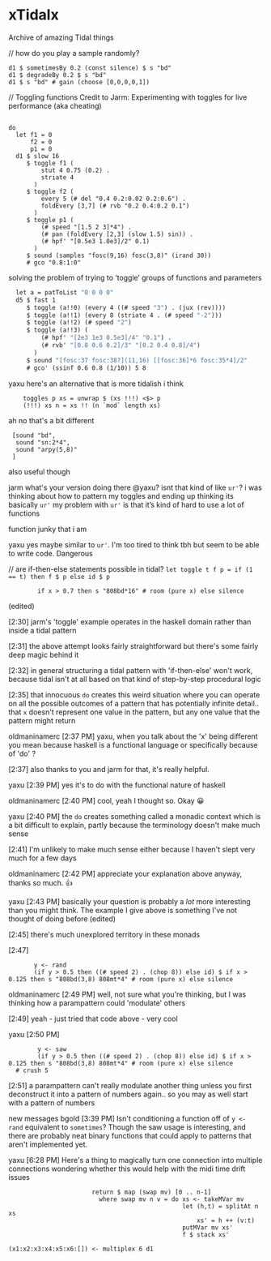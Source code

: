 # xTidalx
Archive of amazing Tidal things

// how do you play a sample randomly? 
```
d1 $ sometimesBy 0.2 (const silence) $ s "bd"
d1 $ degradeBy 0.2 $ s "bd"
d1 $ s "bd" # gain (choose [0,0,0,0,1])
```

// Toggling functions
Credit to Jarm:
Experimenting with toggles for live performance (aka cheating)
```let toggle t f p = if (1 == t) then f $ p else id $ p

do
  let f1 = 0
      f2 = 0
      p1 = 0
  d1 $ slow 16
     $ toggle f1 (
         stut 4 0.75 (0.2) .
         striate 4
       )
     $ toggle f2 (
         every 5 (# del "0.4 0.2:0.02 0.2:0.6") .
         foldEvery [3,7] (# rvb "0.2 0.4:0.2 0.1")
       )
     $ toggle p1 (
         (# speed "[1.5 2 3]*4") .
         (# pan (foldEvery [2,3] (slow 1.5) sin)) .
         (# hpf' "[0.5e3 1.0e3]/2" 0.1)
       )
     $ sound (samples "fosc(9,16) fosc(3,8)" (irand 30))
     # gco "0.8:1:0"
```
solving the problem of trying to ‘toggle’ groups of functions and parameters

```do
  let a = patToList "0 0 0 0"
  d5 $ fast 1
     $ toggle (a!!0) (every 4 ((# speed "3") . (jux (rev))))
     $ toggle (a!!1) (every 8 (striate 4 . (# speed "-2")))
     $ toggle (a!!2) (# speed "2")
     $ toggle (a!!3) (
         (# hpf' "[2e3 1e3 0.5e3]/4" "0.1") .
         (# rvb' "[0.8 0.6 0.2]/3" "[0.2 0.4 0.8]/4")
       )
     $ sound "[fosc:37 fosc:38?](11,16) [[fosc:36]*6 fosc:35*4]/2"
     # gco' (ssinf 0.6 0.8 (1/10)) 5 8
```
     
yaxu
here's an alternative that is more tidalish i think
```let toggles :: Pattern Int -> [Pattern a] -> Pattern a
    toggles p xs = unwrap $ (xs !!!) <$> p
    (!!!) xs n = xs !! (n `mod` length xs)
```
ah no that's a bit different
 ```d1 $ toggles "0 <1 2>"
  [sound "bd",
   sound "sn:2*4",
   sound "arpy(5,8)"
  ]
```
also useful though


jarm
what's your version doing there @yaxu? isnt that kind of like `ur'`? i was thinking about how to pattern my toggles and ending up thinking its basically `ur'` my problem with `ur'` is that it’s kind of hard to use a lot of functions

function junky that i am

yaxu
yes maybe similar to `ur'`. I'm too tired to think tbh but seem to be able to write code. Dangerous

// are if-then-else statements possible in tidal? 
```let toggle t f p = if (1 == t) then f $ p else id $ p```

```d1 $ do x <- scale 0.1 0.9 sine1
        if x > 0.7 then s "808bd*16" # room (pure x) else silence
```
(edited)


[2:30] 
jarm's 'toggle' example operates in the haskell domain rather than inside a tidal pattern


[2:31] 
the above attempt looks fairly straightforward but there's some fairly deep magic behind it


[2:32] 
in general structuring a tidal pattern with 'if-then-else' won't work, because tidal isn't at all based on that kind of step-by-step procedural logic


[2:35] 
that innocuous `do` creates this weird situation where you can operate on all the possible outcomes of a pattern that has potentially infinite detail.. that `x` doesn't represent one value in the pattern, but any one value that the pattern might return


oldmaninamerc [2:37 PM] 
yaxu, when you talk about the 'x' being different you mean because haskell is a functional language or specifically because of 'do' ?


[2:37] 
also thanks to you and jarm for that, it's really helpful.


yaxu [2:39 PM] 
yes it's to do with the functional nature of haskell


oldmaninamerc [2:40 PM] 
cool, yeah I thought so. Okay :grinning:


yaxu [2:40 PM] 
the `do` creates something called a monadic context which is a bit difficult to explain, partly because the terminology doesn't make much sense


[2:41] 
I'm unlikely to make much sense either because I haven't slept very much for a few days


oldmaninamerc [2:42 PM] 
appreciate your explanation above anyway, thanks so much. :+1:


yaxu [2:43 PM] 
basically your question is probably a *lot* more interesting than you might think. The example I give above is something I've not thought of doing before (edited)


[2:45] 
there's much unexplored territory in these monads


[2:47] 
 ```d1 $ do x <- slow 8 $ scale 0.1 0.9 sine1
        y <- rand
        (if y > 0.5 then ((# speed 2) . (chop 8)) else id) $ if x > 0.125 then s "808bd(3,8) 808mt*4" # room (pure x) else silence
```


oldmaninamerc [2:49 PM] 
well, not sure what you're thinking, but I was thinking how a parampattern could 'modulate' others


[2:49] 
yeah - just tried that code above - very cool


yaxu [2:50 PM] 
```d1 $ do x <- slow 8 $ scale 0.1 0.9 sine1
        y <- saw
        (if y > 0.5 then ((# speed 2) . (chop 8)) else id) $ if x > 0.125 then s "808bd(3,8) 808mt*4" # room (pure x) else silence
  # crush 5
```


[2:51] 
a parampattern can't really modulate another thing unless you first deconstruct it into a pattern of numbers again.. so you may as well start with a pattern of numbers


new messages
bgold [3:39 PM] 
Isn't conditioning a function off of `y <- rand` equivalent to `sometimes`?  Though the saw usage is interesting, and there are probably neat binary functions that could apply to patterns that aren't implemented yet.

yaxu [6:28 PM] 
Here's a thing to magically turn one connection into multiple connections
wondering whether this would help with the midi time drift issues
```let multiplex n f = do mv <- newMVar $ replicate n silence
                       return $ map (swap mv) [0 .. n-1]
                         where swap mv n v = do xs <- takeMVar mv
                                                let (h,t) = splitAt n xs
                                                    xs' = h ++ (v:t)
                                                putMVar mv xs'
                                                f $ stack xs'

(x1:x2:x3:x4:x5:x6:[]) <- multiplex 6 d1
```
